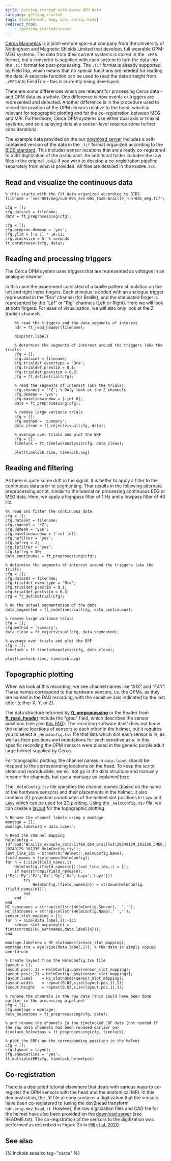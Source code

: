 ```yaml
---
title: Getting started with Cerca OPM data
category: getting_started
tags: [dataformat, meg, opm, cerca, bids]
redirect_from:
    - /getting_started/cerca/
---
```


[Cerca Magnetics](https://www.cercamagnetics.com) is a joint-venture spin-out company from the University of Nottingham and Magnetic Shields Limited that develops full wearable OPM-MEG systems. The data from their current systems is stored in the `.cMEG` format, but a converter is supplied with each system to turn the data into the `.fif` format for post-processing. The `.fif` format is already supported by FieldTrip, which means that no special functions are needed for reading the data. A separate function can be used to read the data straight from `.cMEG` into FieldTrip – this is currently being developed.

There are some differences which are relevant for processing Cerca data - and OPM data as a whole. One difference is how events or triggers are represented and detected. Another difference is in the procedure used to record the position of the OPM sensors relative to the head, which is relevant for topographic plotting and for the co-registration between MEG and MRI. Furthermore, Cerca OPM systems use either dual axis or triaxial systems, and so displaying data at a sensor-level requires some further considerations.

The example data provided on the our [download server](https://download.fieldtriptoolbox.org/getting_started/cerca/) includes a self-contained version of the data in the `.fif` format organized according to the [BIDS standard](https://www.bids-standard.org). This includes sensor locations that are already co-registered to a 3D digitization of the participant. An additional folder includes the raw files in the original `.cMEG` if you wish to develop a co-registration pipeline separately from what is provided. All files are detailed in the `README.txt`.

## Read and visualize the continuous data

    % this starts with the fif data organized according to BIDS
    filename = 'ses-001/meg/sub-004_ses-001_task-braille_run-001_meg.fif'; 

    cfg = [];
    cfg.dataset = filename;
    data = ft_preprocessing(cfg);

    cfg = [];
    cfg.preproc.demean = 'yes';
    cfg.ylim = [-1 1] * 1e-11;
    cfg.blocksize = 5; % seconds
    ft_databrowser(cfg, data);

## Reading and processing triggers

The Cerca OPM system uses triggers that are represented as voltages in an analogue channel.

In this case the experiment consisted of a braille pattern stimulation on the left and right index fingers. Each stimulus is coded with an analogue trigger represented in the “Bra” channel (for Braille), and the stimulated finger is represented by the “Lef” or “Rig” channels (Left or Right). Here we will look at both fingers. For ease of visualisation, we will also only look at the Z (radial) channels.

        %% read the triggers and the data segments of interest
        hdr = ft_read_header(filename);

        disp(hdr.label)

        % determine the segments of interest around the triggers (aka the trials)
        cfg = [];
        cfg.dataset = filename;
        cfg.trialdef.eventtype = 'Bra';
        cfg.trialdef.prestim = 0.1;
        cfg.trialdef.poststim = 0.3;
        cfg = ft_definetrial(cfg);

        % read the segments of interest (aka the trials)
        cfg.channel = '*Z'; % Only look at the Z channels
        cfg.demean = 'yes';
        cfg.baselinewindow = [-inf 0];
        data = ft_preprocessing(cfg);

        % remove large variance trials
        cfg = [];
        cfg.method = 'summary';
        data_clean = ft_rejectvisual(cfg, data);

        % average over trials and plot the ERF
        cfg = [];
        timelock = ft_timelockanalysis(cfg, data_clean);

        plot(timelock.time, timelock.avg)

## Reading and filtering

As there is quite some drift in the signal, it is better to apply a filter to the continuous data prior to segmenting. That results in the following alternate preprocessing script, similar to the tutorial on processing continuous EEG or MEG data. Here, we apply a highpass filter of 1 Hz and a lowpass filter of 40 Hz.

    %% read and filter the continuous data
    cfg = [];
    cfg.dataset = filename;
    cfg.channel = '*Z';
    cfg.demean = 'yes';
    cfg.baselinewindow = [-inf inf];
    cfg.hpfilter = 'yes';
    cfg.hpfreq = 2;
    cfg.lpfilter = 'yes';
    cfg.lpfreq = 40;
    data_continuous = ft_preprocessing(cfg);

    % determine the segments of interest around the triggers (aka the trials)
    cfg = [];
    cfg.dataset = filename;
    cfg.trialdef.eventtype = 'Bra';
    cfg.trialdef.prestim = 0.1;
    cfg.trialdef.poststim = 0.3;
    cfg = ft_definetrial(cfg);

    % do the actual segmentation of the data
    data_segmented = ft_redefinetrial(cfg, data_continuous);

    % remove large variance trials
    cfg = [];
    cfg.method = 'summary';
    data_clean = ft_rejectvisual(cfg, data_segmented);

    % average over trials and plot the ERF
    cfg = [];
    timelock = ft_timelockanalysis(cfg, data_clean);

    plot(timelock.time, timelock.avg)

## Topographic plotting

When we look at this recording, we see channel names like “A1X” and “F4Y”. These names correspond to the hardware sensors, i.e. the OPMs, as they are named in the DAQ recording, with the sensitive axis indicated by the last letter (either X, Y, or Z).

The data structure returned by **[ft_preprocessing](/reference/ft_preprocessing)** or the header from **[ft_read_header](/reference/fileio/ft_read_header)** include the "grad" field, which describes the sensor positions (see also [this FAQ](/faq/how_are_electrodes_magnetometers_or_gradiometers_described/#the-definition-of-meg-sensors)). The recording software itself does not know the relative locations of sensors to each other in the helmet, but it requires you to select a `_HelmConfig.tsv` file that lists which slot each sensor is in, as well as their positions and orientations for each sensitive axis. In this specific recording the OPM sensors were placed in the generic purple adult large helmet supplied by Cerca.

For topographic plotting, the channel names in `data.label` should be mapped to the corresponding locations on the head. To keep the script clean and reproducible, we will not go in the data structure and manually rename the channels, but use a montage as explained [here](/faq/preproc/datahandling/rename_channels).

The `_HelmConfig.tsv` file specifies the channel names (based on the name of the hardware sensors) and their placements in the helmet. It also contains 2D projection coordinates of the helmet slot positions in `Layx` and `Layy` which can be used for 2D plotting. Using the `_HelmConfig.tsv` file, we can create a [layout](/tutorial/plotting/layout) for the topographic plotting.

    % Rename the channel labels using a montage
    montage = [];
    montage.labelold = data.label';
    
    % Read the channel mapping
    HelmConfig = tdfread(‘Braille_example_data\11766_054_braille1\20240129_101236_cMEG_Data\ 20240129_101236_HelmConfig.tsv');
    last_line_idx = strmatch('Helmet:',HelmConfig.Name);
    field_names = fieldnames(HelmConfig);
    for n = 1:size(field_names,1)
        HelmConfig.(field_names{n})(last_line_idx,:) = [];
        if max(strcmpi(field_names{n},{'Px';'Py';'Pz';'Ox';'Oy';'Oz';'Layx';'Layz'}))
            try
                HelmConfig.(field_names{n}) = str2num(HelmConfig.(field_names{n}));
            end
        end
    end
    HC_sensnames = strrep(cellstr(HelmConfig.Sensor),' ','');
    HC_slotnames = strrep(cellstr(HelmConfig.Name),' ','');
    sensor_slot_mapping = [];
    for n = size(data.label,1):-1:1
        sensor_slot_mapping(n) = find(strcmpi(HC_sensnames,data.label{n}));
    end
    
    montage.labelnew = HC_slotnames(sensor_slot_mapping);
    montage.tra = eye(size(data.label,1)); % the data is simply copied one-to-one
    
    % Create layout from the HelmConfig.tsv file
    layout = [];
    layout.pos(:,1) = HelmConfig.Layx(sensor_slot_mapping);
    layout.pos(:,2) = HelmConfig.Layy(sensor_slot_mapping)];
    layout.label    = HC_slotnames(sensor_slot_mapping);
    layout.width    = repmat(0.02,size(layout.pos,1),1);
    layout.height   = repmat(0.02,size(layout.pos,1),1);
    
    % rename the channels in the raw data (this could have been done earlier in the processing pipeline)
    cfg = [];
    cfg.montage = montage;
    data_helmetpos = ft_preprocessing(cfg, data);
    
    % and rename the channels in the timelocked ERF data (not needed if the raw data channels had been renamed earlier on)
    timelock_helmetpos = ft_preprocessing(cfg, timelock);
    
    % plot the ERFs on the corresponding position in the helmet
    cfg = [];
    cfg.layout = layout;
    cfg.showoutline = 'yes';
    ft_multiplotER(cfg, timelock_helmetpos)

## Co-registration

There is a dedicated tutorial elsewhere that deals with various ways to co-register the OPM sensors with the head and the anatomical MRI. In this demonstration, the .fif file already contains a digitization that the sensors have been co-registered to (using the dev2head transform `hdr.orig.dev_head_t`). However, the raw digitization files and CAD file for the helmet have also been provided on the [download server](https://download.fieldtriptoolbox.org/getting_started/cerca/) (see README.txt). The co-registration of the sensors to the digitization was performed as described in Figure 2b in [Hill et al. 2020](https://doi.org/10.1016/j.neuroimage.2020.116995).

## See also

{% include seealso tag="cerca" %}
